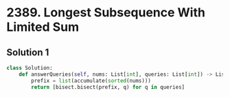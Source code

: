 # 2389. Longest Subsequence With Limited Sum

## Solution 1

```python
class Solution:
    def answerQueries(self, nums: List[int], queries: List[int]) -> List[int]:
        prefix = list(accumulate(sorted(nums)))
        return [bisect.bisect(prefix, q) for q in queries]
```
